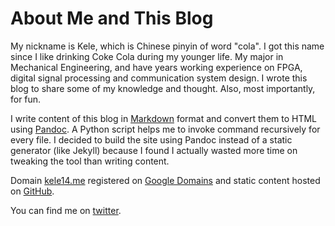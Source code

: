 # About Me and This Blog

My nickname is Kele, which is Chinese pinyin of word "cola". I got this name since I like drinking Coke Cola during my younger life. My major in Mechanical Engineering, and have years working experience on FPGA, digital signal processing and communication system design. I wrote this blog to share some of my knowledge and thought. Also, most importantly, for fun.

I write content of this blog in [Markdown](https://daringfireball.net/projects/markdown/) format and convert them to HTML using [Pandoc](https://pandoc.org/). A Python script helps me to invoke command recursively for every file. I decided to build the site using Pandoc instead of a static generator (like Jekyll) because I found I actually wasted more time on tweaking the tool than writing content.

Domain [kele14.me](https://kele14.me) registered on [Google Domains](https://domains.google/) and static content hosted on [GitHub](https://github.com/kele14x/kele14x.github.io).

You can find me on [twitter](https://twitter.com/kele_plus).
